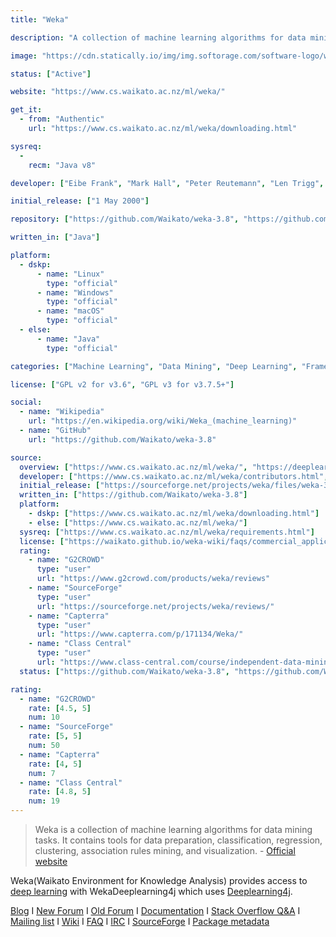 ```yaml
---
title: "Weka"

description: "A collection of machine learning algorithms for data mining tasks"

image: "https://cdn.statically.io/img/img.softorage.com/software-logo/weka.png?h=80"

status: ["Active"]

website: "https://www.cs.waikato.ac.nz/ml/weka/"

get_it:
  - from: "Authentic"
    url: "https://www.cs.waikato.ac.nz/ml/weka/downloading.html"

sysreq:
  -
    recm: "Java v8"

developer: ["Eibe Frank", "Mark Hall", "Peter Reutemann", "Len Trigg", "University of Waikato"]

initial_release: ["1 May 2000"]

repository: ["https://github.com/Waikato/weka-3.8", "https://github.com/Waikato/weka-trunk"]

written_in: ["Java"]

platform:
  - dskp:
      - name: "Linux"
        type: "official"
      - name: "Windows"
        type: "official"
      - name: "macOS"
        type: "official"
  - else:
      - name: "Java"
        type: "official"

categories: ["Machine Learning", "Data Mining", "Deep Learning", "Framework"]

license: ["GPL v2 for v3.6", "GPL v3 for v3.7.5+"]

social:
  - name: "Wikipedia"
    url: "https://en.wikipedia.org/wiki/Weka_(machine_learning)"
  - name: "GitHub"
    url: "https://github.com/Waikato/weka-3.8"

source:
  overview: ["https://www.cs.waikato.ac.nz/ml/weka/", "https://deeplearning.cms.waikato.ac.nz/", "http://weka.sourceforge.net/packageMetaData/"]
  developer: ["https://www.cs.waikato.ac.nz/ml/weka/contributors.html", "https://en.wikipedia.org/w/index.php?title=Weka_(machine_learning)&oldid=876544934"]
  initial_release: ["https://sourceforge.net/projects/weka/files/weka-3-0/3.0.1/"]
  written_in: ["https://github.com/Waikato/weka-3.8"]
  platform:
    - dskp: ["https://www.cs.waikato.ac.nz/ml/weka/downloading.html"]
    - else: ["https://www.cs.waikato.ac.nz/ml/weka/"]
  sysreq: ["https://www.cs.waikato.ac.nz/ml/weka/requirements.html"]
  license: ["https://waikato.github.io/weka-wiki/faqs/commercial_applications/"]
  rating:
    - name: "G2CROWD"
      type: "user"
      url: "https://www.g2crowd.com/products/weka/reviews"
    - name: "SourceForge"
      type: "user"
      url: "https://sourceforge.net/projects/weka/reviews/"
    - name: "Capterra"
      type: "user"
      url: "https://www.capterra.com/p/171134/Weka/"
    - name: "Class Central"
      type: "user"
      url: "https://www.class-central.com/course/independent-data-mining-with-weka-1152#reviews"
  status: ["https://github.com/Waikato/weka-3.8", "https://github.com/Waikato/weka-trunk", "https://waikato.github.io/weka-blog/"]

rating:
  - name: "G2CROWD"
    rate: [4.5, 5]
    num: 10
  - name: "SourceForge"
    rate: [5, 5]
    num: 50
  - name: "Capterra"
    rate: [4, 5]
    num: 7
  - name: "Class Central"
    rate: [4.8, 5]
    num: 19
---
```

  > Weka is a collection of machine learning algorithms for data mining tasks. It contains tools for data preparation, classification, regression, clustering, association rules mining, and visualization. \- [Official website](https://www.cs.waikato.ac.nz/ml/weka/)
  
  Weka(Waikato Environment for Knowledge Analysis) provides access to [deep learning](/categories/deep-learning) with WekaDeeplearning4j which uses [Deeplearning4j](/software/eclipse-deeplearning4j/).
  
  [Blog](https://waikato.github.io/weka-blog/) I [New Forum](https://community.hitachivantara.com/community/products-and-solutions/pentaho/ml-data-mining) I [Old Forum](https://forums.pentaho.com/forums/81-Pentaho-Data-Mining-WEKA/) I [Documentation](https://www.cs.waikato.ac.nz/ml/weka/documentation.html) I [Stack Overflow Q&A](https://stackoverflow.com/questions/tagged/weka) I [Mailing list](https://waikato.github.io/weka-wiki/mailing_list/) I [Wiki](https://waikato.github.io/weka-wiki/) I [FAQ](https://waikato.github.io/weka-wiki/faq/) I [IRC](https://webchat.freenode.net/?channels=weka) I [SourceForge](https://sourceforge.net/projects/weka/) I [Package metadata](http://weka.sourceforge.net/packageMetaData/)


